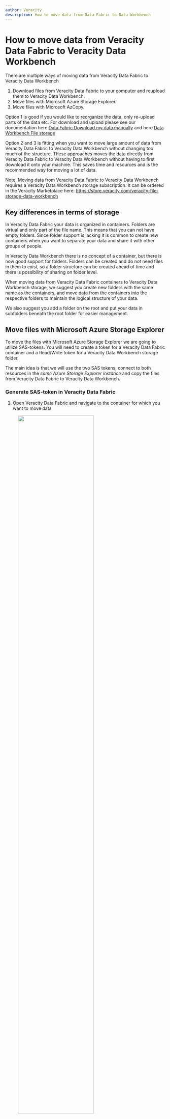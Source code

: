 ```yaml
---
author: Veracity
description: How to move data from Data Fabric to Data Workbench
---
```

# How to move data from Veracity Data Fabric to Veracity Data Workbench
There are multiple ways of moving data from Veracity Data Fabric to Veracity Data Workbench
1) Download files from Veracity Data Fabric to your computer and reupload them to Veracity Data Workbench.
2) Move files with Microsoft Azure Storage Explorer.
3) Move files with Microsoft AzCopy.

Option 1 is good if you would like to reorganize the data, only re-upload parts of the data etc. For download and upload please see our documentation here [Data Fabric Download my data manually](https://developer.veracity.com/docs/section/datafabric/tutorials/download-my-data) and here [Data Workbench File storage](https://developer.veracity.com/docs/section/dataworkbench/filestorage)

Option 2 and 3 is fitting when you want to move large amount of data from Veracity Data Fabric to Veracity Data Workbench without changing too much of the structure. These approaches moves the data directly from Veracity Data Fabric to Veracity Data Workbench without having to first download it onto your machine. This saves time and resources and is the recommended way for moving a lot of data.

Note: Moving data from Veracity Data Fabric to Veracity Data Workbench requires a Veracity Data Workbench storage subscription. It can be ordered in the Veracity Marketplace here: https://store.veracity.com/veracity-file-storage-data-workbench 

## Key differences in terms of storage
In Veracity Data Fabric your data is organized in containers. Folders are virtual and only part of the file name. This means that you can not have empty folders. Since folder support is lacking it is common to create new containers when you want to separate your data and share it with other groups of people.

In Veracity Data Workbench there is no concept of a container, but there is now good support for folders. Folders can be created and do not need files in them to exist, so a folder structure can be created ahead of time and there is possibility of sharing on folder level.

When moving data from Veracity Data Fabric containers to Veracity Data Workbench storage, we suggest you create new folders with the same name as the containers, and move data from the containers into the respective folders to maintain the logical structure of your data.

We also suggest you add a folder on the root and put your data in subfolders beneath the root folder for easier management.

## Move files with Microsoft Azure Storage Explorer
To move the files with Microsoft Azure Storage Explorer we are going to utilize SAS-tokens. You will need to create a token for a Veracity Data Fabric container and a Read/Write token for a Veracity Data Workbench storage folder.

The main idea is that we will use the two SAS tokens, connect to both resources in the _same Azure Storage Explorer instance_ and copy the files from Veracity Data Fabric to Veracity Data Workbench.

### Generate SAS-token in Veracity Data Fabric
1) Open Veracity Data Fabric and navigate to the container for which you want to move data
<figure>
    <img src="assets/df-to-dwb-selected-df-container.png" width="75%" />
    <figcaption>Selected DataMoveDemo as the container for which to move data</figcaption>
</figure>

2) Click the _Access_ button
<figure>
    <img src="assets/df-to-dwb-access.png" width="75%" />
</figure>

3) Click _User management_
<figure>
    <img src="assets/df-to-dwb-user-mgmt.png" width="75%" />
</figure>

4) Click _View key_
<figure>
    <img src="assets/df-to-dwb-view-key.png" width="75%" />
</figure>

5) Click _Copy key_
<figure>
    <img src="assets/df-to-dwb-copy-key.png" width="75%" />
</figure>

6) Use the key to connect to the container from Azure Storage Explorer (described below)

### Connect to Azure Storage Explorer using SAS-token from Veracity Data Fabric

1) Navigate to https://azure.microsoft.com/en-us/products/storage/storage-explorer and download the Azure Storage Explorer for your operating system. (Windows, macOS and Linux are supported). Note you will need a newer version of Azure Storage Explorer, so make sure to upgrade if you have an old version. You will need minimum 1.36.0
<figure>
    <img src="assets/azc-version.png" width="75%" />
</figure>

2) Install the Azure Storage Explorer

3) Open Azure Storage Explorer
<figure>
    <img src="assets/df-to-dwb-storage-ex.png" width="75%" />
</figure>

4) Right click on _Storage Accounts_, click _Connect to Azure Storage_
<figure>
    <img src="assets/df-to-dwb-connect-to-azure-storage.png" width="50%" />
</figure>

5) Select _Blob container_
<figure>
    <img src="assets/df-to-dwb-blob-container.png" width="50%" />
</figure>

6) Select _Shared access signature URL (SAS)
<figure>
    <img src="assets/df-to-dwb-sas.png" width="50%" />
</figure>

7) Paste the SAS token you copied from Veracity Data Fabric into the highlighted textbox under the text _Blob Container SAS URL:_ and click _Next_
<figure>
    <img src="assets/df-to-dwb-paste-sas.png" width="50%" />
</figure>

8) Then click _Connect_

9) Microsoft Storage Explorer's view will now be updated and show the contents of your selected container.
<figure>
    <img src="assets/df-to-dwb-blob-container-content.png" width="50%" />
</figure>

Now let's go ahead and repeat the process and create a SAS token for Veracity Data Workbench and add it to the Azure Storage Explorer as well, process is outlined in the next two sections.

### Generate SAS-token in Veracity Data Workbench

1) Open Veracity Data Workbench and navigate to the _Data catalogue_
<figure>
    <img src="assets/df-to-dwb-dwb1.png" width="75%" />
</figure>

2) Select _File storage_
<figure>
    <img src="assets/df-to-dwb-dwb2.png" width="75%" />
</figure>

3) Click _Create folder_
<figure>
    <img src="assets/df-to-dwb-dwb3.png" width="75%" />
</figure>

4) We will create a root folder that will contain subfolders for each container we want to move. We will call ours: DataFabricContainers
<figure>
    <img src="assets/df-to-dwb-dwb4.png" width="75%" />
</figure>

5) Notice that the Veracity Data Workbench storage view updates and show the new folder. Click the folder you created and navigate inside.
<figure>
    <img src="assets/df-to-dwb-dwb5.png" width="75%" />
</figure>

6) When inside the root folder we created, we will create another folder and give it the same as our Veracity Data Fabric container for which we are moving data. Note: The name does not need to be the same for the move to work.
<figure>
    <img src="assets/df-to-dwb-dwb9.png" width="75%" />
</figure>

7) Click the three dots on the right side for the folder we just created
<figure>
    <img src="assets/df-to-dwb-dwb10.png" width="75%" />
</figure>

8) Click _Generate keys_
<figure>
    <img src="assets/df-to-dwb-dwb6.png" width="25%" />
</figure>

9) Make sure to select _Read and write_ from the _Set access level_ option. In the _Set access end_ option, make sure to select a future date that will ensure the SAS token is valid long enough for you to move the data. This time will depend on the size of the data that is being moved. Click _Generate key_ when access level and access end has been configured.
<figure>
    <img src="assets/df-to-dwb-dwb7.png" width="50%" />
</figure>

10) When the key has been generated click _Copy key_
<figure>
    <img src="assets/df-to-dwb-dwb8.png" width="50%" />
</figure>

We now got the SAS token from Veracity Data Workbench and can add it in the Azure Storage Explorer. The key needs to be added a little differently from how we added it for Veracity Data Fabric, so see steps in the next section

### Connect to Azure Storage Explorer using SAS-token from Veracity Data Workbench

1) Your Azure Storage Explorer should already be downloaded, installed, opened and connected to your Veracity Data Fabric container, if it's not, then please follow the steps in the previous sections outlining how to do this.

2) Right click _Storage accounts_ and click _Connect to Azure Storage_
<figure>
    <img src="assets/df-to-dwb-ase1.png" width="50%" />
</figure>

3) From thew view that pops up, make sure to select the _ADLS Gen2 container or directory_ option
<figure>
    <img src="assets/df-to-dwb-ase2.png" width="50%" />
</figure>

4) Select _Shared access signature URL (SAS)_
<figure>
    <img src="assets/df-to-dwb-ase3.png" width="50%" />
</figure>

5) Paste the SAS token you copied from Veracity Data Workbench in the highlighted input field below the text _Blob container or directory SAS URL:_
<figure>
    <img src="assets/df-to-dwb-ase4.png" width="50%" />
</figure>

6) Click _Connect_

7) You should now see that Azure Storage Explorer is connected to two containers. One of them should be empty, this is the folder we just created in Veracity Data Workbench, the other one has the files which we want to move.
<figure>
    <img src="assets/df-to-dwb-ase5.png" width="75%" />
</figure>

Now the Azure Storage Explorer has been connected to both the Veracity Data Fabric container and the Veracity Data Workbench folder, the data can be moved. The steps are outlined in the next section.

### Move the files from Veracity Data Fabric container to Veracity Data Workbench storage folder

1) Navigate to the Veracity Data Fabric container in Azure Storage Explorer (in our example it's the one that has the files in it)
<figure>
    <img src="assets/df-to-dwb-ase6.png" width="75%" />
</figure>

2) Click _Select All_ and note that all files are selected
<figure>
    <img src="assets/df-to-dwb-ase7.png" width="75%" />
</figure>

3) Click _Copy_
<figure>
    <img src="assets/df-to-dwb-ase8.png" width="75%" />
</figure>

4) Navigate to the container in Azure Storage Explorer representing the folder you want to move the data to in Veracity Data Workbench storage. In our example it is empty.
<figure>
    <img src="assets/df-to-dwb-ase9.png" width="75%" />
</figure>

5) Click _Paste_ (_If you have an older version of Azure Storage Explorer than the recommended 1.36.0, this step might not work for you, in that case, upgrade to at least 1.36.0_)
<figure>
    <img src="assets/df-to-dwb-ase10.png" width="75%" />
</figure>

6) We'll leave these checkboxes checked in the pop-up, adjust to your needs. Click _OK_.
<figure>
    <img src="assets/df-to-dwb-ase12.png" width="75%" />
</figure>

7) Note that log messages appear in the _Activities_ window below the file view. Here you can keep track of the progress of the file transfer.
<figure>
    <img src="assets/df-to-dwb-activ.png" width="100%" />
</figure>

8) When all files are transferred the log messages will turn green and inform that all items were transferred successfully
<figure>
    <img src="assets/df-to-dwb-ase14.png" width="100%" />
</figure>

9) Open the Veracity Data Workbench storage web page and navigate to the folder you have moved the data to. See the files are there. They can now be shared with others using the mechanisms of Veracity Data Workbench storage.
<figure>
    <img src="assets/df-to-dwb-1337.png" width="100%" />
</figure>



## Move files with Microsoft AzCopy
Azure Storage Explorer is a good tool to use when you want to move data in a straight forward fashion. But if you have more complex needs which require greater control of what is moved, where it should move to and you also want to move a lot of data, the command line tool AzCopy is a great option. AzCopy allows you to script the copying of data without having to download the data onto your local machine.

Azure Storage Explorer uses AzCopy as the underlying technology for copying data.

AzCopy have a lot of options and adjustment possibilities. In this guide we will focus on moving files from a Veracity Data Fabric container to a Veractiy Data Workbench storage folder. Please refer to this page for more guidance on AzCopy: https://learn.microsoft.com/en-us/azure/storage/common/storage-use-azcopy-v10?tabs=dnf

### Instructions
1) Download AzCopy. https://learn.microsoft.com/en-us/azure/storage/common/storage-use-azcopy-v10?tabs=dnf#download-the-azcopy-portable-binary If you already have AzCopy make sure it is up to date, at least using v10.
&nbsp;
2) Extract the AzCopy, we have chosen to extract it to c:\tools\azc\
&nbsp;
3) Open powershell or the command line. Note in powershell please use single quotes (we will be using single quotes in our examples), if you are using cmd.exe please use double quotes " where we are using single quotes.
&nbsp;
4) Navigate to the AzCopy folder: ```cd c:\tools\azc```
&nbsp;
5) Generate SAS tokens for Veracity Data Fabric by following the steps outlined in the [previous section](#generate-sas-token-in-veracity-data-fabric) and store it temporarily in a text file or similar.
&nbsp;
6) Generate SAS token for a Veracity Data Workbench folder by following the steps outline the [previous section](#generate-sas-token-in-veracity-data-workbench) and store it temporarily in a text file or similar.
&nbsp;
7) The basic command that we are going to run is: ```AzCopy 'data-fabric-sas' 'data-workbench-sas'```. Depending on what shell you are using, you might need to prefix AzCopy with a dot and a back-slash like this ```.\AzCopy```.
&nbsp;
8) If you just add the SAS tokens to the command mentioned in 7) AzCopy will complain about the following ```failed to perform copy command due to error: failed to initialize enumerator: cannot use directory as source without --recursive or a trailing wildcard (/*)```. If you add ```--recursive``` to the command it will generate a new folder inside your existing Data Workbench storage folder with the system-name of the container as illustrated below. This may or may not be ok according to your specifications. To copy the files without the contanier subfolder, please se next step.
<figure>
    <img src="assets/df-to-dwb-ase20.png" width="100%" />
    <label>Subfolder with container system name created</label>
</figure>

9) To copy the files to Data Workbench storage folder without creating the subfolder we need to do the other thing that was suggested in the error message of the previous step. We need to add a trailing wildcard ```/*```. This wildcard must be placed at the end of the path in the Veracity Data Fabric sas token. Essentially before the question mark in the SAS token. As illustrated in the code block.
```https://....blob.core.windows.net/datamove...4b5/*?sv=2018-03...sp=rwdl```
&nbsp;
10) Now we are ready to copy the files from Veracity Data Fabric to Veracity Data Workbench storage using AzCopy. We are using powershell so our command will be ```.\azcopy copy 'https://ne1dnvglpstgcus0000e.blob.core.windows.net/datamovedemoe13b47a7-4443-4fc9-b909-b9ed7e0e24b5/*?sv=2018-03-28&sr=c...snipped...' 'https://prdstorageconst01weu.dfs.core.windows.net/81bfe3e3-7f2b-4f04-9d00-0ca31bc46568/9d6f9282-70fc-4be1-90cd-e66c9c9def64/DataFabricContainers/DataMoveDemo?sv=2023-11-03&sp...snipped...' ```. Please replace the sas-tokens with your own tokens, starting with the modified Veracity Data Fabric token (you have added the /*) and then giving the Veracity Data Workbench storage token as the second parameter.
&nbsp;
11) When the command has finished executing you will be given a summary of what has happened
<figure>
    <img src="assets/df-to-dwb-azcopy-done.png" width="100%" />
    <label>Our total number of transfers is 5</label>
</figure>

12) Now when we navigate to the Veracity Data Workbench storage folder we see that the data that was previously in Veracity Data Fabric is now also in Veracity Data Workbench
<figure>
    <img src="assets/df-to-dwb-same-files.png" width="100%" />
</figure>



















